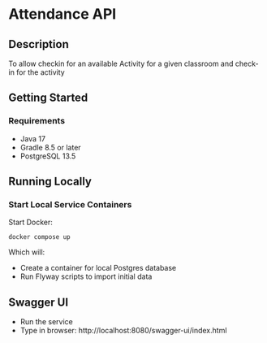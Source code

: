 # Attendance API

## Description
To allow checkin for an available Activity for a given classroom and check-in for the activity

## Getting Started

### Requirements

* Java 17
* Gradle 8.5 or later
* PostgreSQL 13.5

## Running Locally

### Start Local Service Containers

Start Docker:

```shell
docker compose up
```

Which will:

* Create a container for local Postgres database
* Run Flyway scripts to import initial data

## Swagger UI
* Run the service
* Type in browser: http://localhost:8080/swagger-ui/index.html
